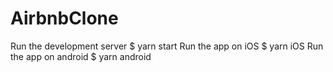 # AirbnbClone
Run the development server
$ yarn start
Run the app on iOS
$ yarn iOS
Run the app on android
       $ yarn android
